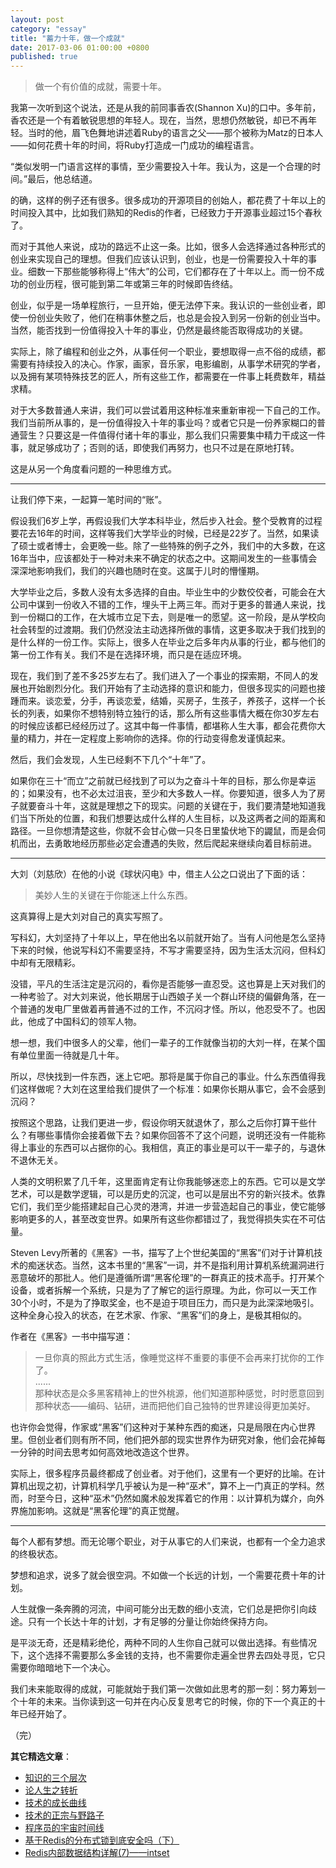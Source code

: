 ```yaml
---
layout: post
category: "essay"
title: "蓄力十年，做一个成就"
date: 2017-03-06 01:00:00 +0800
published: true
---
```


> 做一个有价值的成就，需要十年。

我第一次听到这个说法，还是从我的前同事香农(Shannon Xu)的口中。多年前，香农还是一个有着敏锐思想的年轻人。现在，当然，思想仍然敏锐，却已不再年轻。当时的他，眉飞色舞地讲述着Ruby的语言之父——那个被称为Matz的日本人——如何花费十年的时间，将Ruby打造成一门成功的编程语言。

<!--more-->

“类似发明一门语言这样的事情，至少需要投入十年。我认为，这是一个合理的时间。”最后，他总结道。

的确，这样的例子还有很多。很多成功的开源项目的创始人，都花费了十年以上的时间投入其中，比如我们熟知的Redis的作者，已经致力于开源事业超过15个春秋了。

而对于其他人来说，成功的路远不止这一条。比如，很多人会选择通过各种形式的创业来实现自己的理想。但我们应该认识到，创业，也是一份需要投入十年的事业。细数一下那些能够称得上“伟大”的公司，它们都存在了十年以上。而一份不成功的创业历程，很可能到第二年或第三年的时候即告终结。

创业，似乎是一场单程旅行，一旦开始，便无法停下来。我认识的一些创业者，即使一份创业失败了，他们在稍事休整之后，也总是会投入到另一份新的创业当中。当然，能否找到一份值得投入十年的事业，仍然是最终能否取得成功的关键。

实际上，除了编程和创业之外，从事任何一个职业，要想取得一点不俗的成绩，都需要有持续投入的决心。作家，画家，音乐家，电影编剧，从事学术研究的学者，以及拥有某项特殊技艺的匠人，所有这些工作，都需要在一件事上耗费数年，精益求精。

对于大多数普通人来讲，我们可以尝试着用这种标准来重新审视一下自己的工作。我们当前所从事的，是一份值得投入十年的事业吗？或者它只是一份养家糊口的普通营生？只要这是一件值得付诸十年的事业，那么我们只需要集中精力干成这一件事，就足够成功了；否则的话，即使我们再努力，也只不过是在原地打转。

这是从另一个角度看问题的一种思维方式。

---

让我们停下来，一起算一笔时间的“账”。

假设我们6岁上学，再假设我们大学本科毕业，然后步入社会。整个受教育的过程要花去16年的时间，这样等我们大学毕业的时候，已经是22岁了。当然，如果读了硕士或者博士，会更晚一些。除了一些特殊的例子之外，我们中的大多数，在这16年当中，应该都处于一种对未来不确定的状态之中。这期间发生的一些事情会深深地影响我们，我们的兴趣也随时在变。这属于儿时的懵懂期。

大学毕业之后，多数人没有太多选择的自由。毕业生中的少数佼佼者，可能会在大公司中谋到一份收入不错的工作，埋头干上两三年。而对于更多的普通人来说，找到一份糊口的工作，在大城市立足下去，则是唯一的愿望。这一阶段，是从学校向社会转型的过渡期。我们仍然没法主动选择所做的事情，这更多取决于我们找到的是什么样的一份工作。实际上，很多人在毕业之后多年内从事的行业，都与他们的第一份工作有关。我们不是在选择环境，而只是在适应环境。

现在，我们到了差不多25岁左右了。我们进入了一个事业的探索期，不同人的发展也开始剧烈分化。我们开始有了主动选择的意识和能力，但很多现实的问题也接踵而来。谈恋爱，分手，再谈恋爱，结婚，买房子，生孩子，养孩子，这样一个长长的列表，如果你不想特别特立独行的话，那么所有这些事情大概在你30岁左右的时候应该都已经经历过了。这其中每一件事情，都堪称人生大事，都会花费你大量的精力，并在一定程度上影响你的选择。你的行动变得愈发谨慎起来。

然后，我们会发现，人生已经剩不下几个“十年”了。

如果你在三十“而立”之前就已经找到了可以为之奋斗十年的目标，那么你是幸运的；如果没有，也不必太过沮丧，至少和大多数人一样。你要知道，很多人为了房子就要奋斗十年，这就是理想之下的现实。问题的关键在于，我们要清楚地知道我们当下所处的位置，和我们想要达成什么样的人生目标，以及这两者之间的距离和路径。一旦你想清楚这些，你就不会甘心做一只冬日里蛰伏地下的鼹鼠，而是会伺机而出，去勇敢地经历那些必定会遭遇的失败，然后爬起来继续向着目标前进。

---

大刘（刘慈欣）在他的小说《球状闪电》中，借主人公之口说出了下面的话：

> 美妙人生的关键在于你能迷上什么东西。

这真算得上是大刘对自己的真实写照了。

写科幻，大刘坚持了十年以上，早在他出名以前就开始了。当有人问他是怎么坚持下来的时候，他说写科幻不需要坚持，不写才需要坚持，因为生活太沉闷，但科幻中却有无限精彩。

没错，平凡的生活注定是沉闷的，看你是否能够一直忍受。这也算是上天对我们的一种考验了。对大刘来说，他长期居于山西娘子关一个群山环绕的偏僻角落，在一个普通的发电厂里做着再普通不过的工作，不沉闷才怪。所以，他忍受不了。也因此，他成了中国科幻的领军人物。

想一想，我们中很多人的父辈，他们一辈子的工作就像当初的大刘一样，在某个国有单位里面一待就是几十年。

所以，尽快找到一件东西，迷上它吧。那将是属于你自己的事业。什么东西值得我们这样做呢？大刘在这里给我们提供了一个标准：如果你长期从事它，会不会感到沉闷？

按照这个思路，让我们更进一步，假设你明天就退休了，那么之后你打算干些什么？有哪些事情你会接着做下去？如果你回答不了这个问题，说明还没有一件能称得上事业的东西可以占据你的心。我相信，真正的事业是可以干一辈子的，与退休不退休无关。

人类的文明积累了几千年，这里面肯定有让你我能够迷恋上的东西。它可以是文学艺术，可以是数学逻辑，可以是历史的沉淀，也可以是层出不穷的新兴技术。依靠它们，我们至少能搭建起自己心灵的港湾，并进一步营造起自己的事业，使它能够影响更多的人，甚至改变世界。如果所有这些你都错过了，我觉得损失实在不可估量。

Steven Levy所著的《黑客》一书，描写了上个世纪美国的“黑客”们对于计算机技术的痴迷状态。当然，这本书里的“黑客”一词，并不是指利用计算机系统漏洞进行恶意破坏的那批人。他们是遵循所谓“黑客伦理”的一群真正的技术高手。打开某个设备，或者拆解一个系统，只是为了了解它的运行原理。为此，你可以一天工作30个小时，不是为了挣取奖金，也不是迫于项目压力，而只是为此深深地吸引。这种全身心投入的状态，在艺术家、作家、“黑客”们的身上，是极其相似的。

作者在《黑客》一书中描写道：

> 一旦你真的照此方式生活，像睡觉这样不重要的事便不会再来打扰你的工作了。  
> ......  
> 那种状态是众多黑客精神上的世外桃源，他们知道那种感觉，时时愿意回到那种状态——编码、钻研，进而把他们自己独特的世界建设得更加美好。 

也许你会觉得，作家或“黑客”们这种对于某种东西的痴迷，只是局限在内心世界里。但创业者们则有所不同，他们把外部的现实世界作为研究对象，他们会花掉每一分钟的时间去思考如何高效地改造这个世界。

实际上，很多程序员最终都成了创业者。对于他们，这里有一个更好的比喻。在计算机出现之初，计算机科学几乎被认为是一种“巫术”，算不上一门真正的学科。然而，时至今日，这种“巫术”仍然如魔术般发挥着它的作用：以计算机为媒介，向外界施加影响。这就是“黑客伦理”的真正觉醒。

---

每个人都有梦想。而无论哪个职业，对于从事它的人们来说，也都有一个全力追求的终极状态。

梦想和追求，说多了就会很空洞。不如做一个长远的计划，一个需要花费十年的计划。

人生就像一条奔腾的河流，中间可能分出无数的细小支流，它们总是把你引向歧途。只有一个长达十年的计划，才有足够的分量让你始终保持方向。

是平淡无奇，还是精彩绝伦，两种不同的人生你自己就可以做出选择。有些情况下，这个选择不需要那么多金钱的支持，也不需要你走遍全世界去四处寻觅，它只需要你暗暗地下一个决心。

我们未来能取得的成就，可能就始于我们第一次做如此思考的那一刻：努力筹划一个十年的未来。当你读到这一句并在内心反复思考它的时候，你的下一个真正的十年已经开始了。

（完）


**其它精选文章**：

* [知识的三个层次](/posts/blog-knowledge-hierarchy.html)
* [论人生之转折](http://mp.weixin.qq.com/s?__biz=MzA4NTg1MjM0Mg==&mid=2657261385&idx=1&sn=56b335b4f33546c5baa41a1c7f1b6551#rd)
* [技术的成长曲线](/posts/blog-growth-curve.html)
* [技术的正宗与野路子](http://mp.weixin.qq.com/s?__biz=MzA4NTg1MjM0Mg==&mid=2657261357&idx=1&sn=ebb11a1623e00ca8e6ad55c9ad6b2547#rd)
* [程序员的宇宙时间线](/posts/blog-programmer-choice.html)
* [基于Redis的分布式锁到底安全吗（下）](/posts/blog-redlock-reasoning-part2.html)
* [Redis内部数据结构详解(7)——intset](/posts/blog-redis-intset.html)

